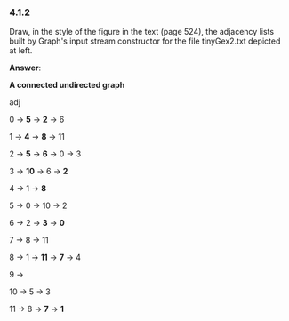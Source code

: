 ### 4.1.2

Draw, in the style of the figure in the text (page 524), the adjacency lists built by Graph's input stream constructor for the file tinyGex2.txt depicted at left.



**Answer**:

**A connected undirected graph**

adj

0 → **5** → **2** → 6

1 → **4** → **8** → 11

2 → **5** → **6** → 0 → 3

3 → **10** → 6 → **2**

4 → 1 → **8**

5 → 0 → 10 → 2

6 → 2 → **3** → **0**

7 → 8 → 11

8 → 1 → **11** → **7** → 4

9 →

10 → 5 → 3

11 → 8 → **7** → **1** 

